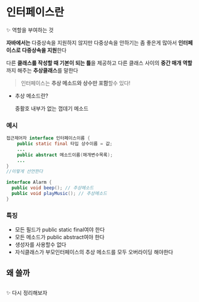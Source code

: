 # 인터페이스란

<aside>
✨ 역할을 부여하는 것

</aside>

**자바에서는** 다중상속을 지원하지 않지만 다중상속을 안하기는 좀 좋은게 많아서 **인터페이스로 다중상속을 지원**한다 

다른 **클래스를 작성할 때 기본이 되는 틀**을 제공하고 다른 클래스 사이의 **중간 매개 역할**까지 해주는 **추상클래스**를 말한다 

> 인터페이스는 **추상 메소드와 상수만 포함**할수 있다!
> 
- 추상 메소드란?
    
    중활호 내부가 없는 껍데기 메소드
    

### 예시

```java
접근제어자 interface 인터페이스이름 {
    public static final 타입 상수이름 = 값;
    ...
    public abstract 메소드이름(매개변수목록);
    ...
} 
//이렇게 선언한다 
```

```java
interface Alarm {
  public void beep(); // 추상메소드
  public void playMusic(); // 추상메소드
}
```

### 특징

- 모든 필드가 public static final여야 한다
- 모든 메소드가 public abstract여야 한다
- 생성자를 사용할수 없다
- 자식클래스가 부모인터페이스의 추상 메소드를 모두 오버라이딩 해야한다

## 왜 쓸까

## 

<aside>
✨ 다시 정리해보자

</aside>
